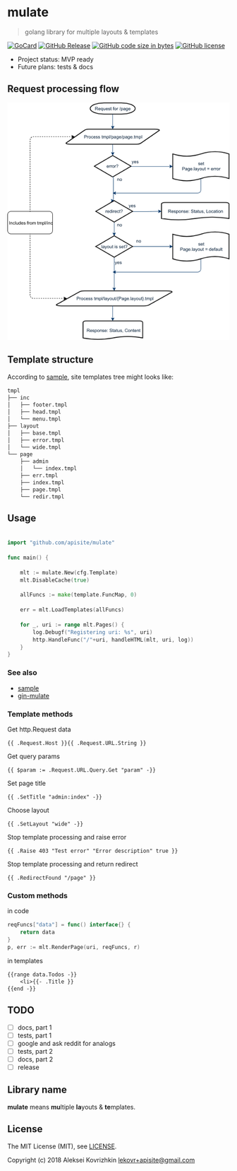 # mulate
> golang library for multiple layouts & templates

[![GoCard][gc1]][gc2]
 [![GitHub Release][gr1]][gr2]
 [![GitHub code size in bytes][sz]]()
 [![GitHub license][gl1]][gl2]

[gc1]: https://goreportcard.com/badge/apisite/mulate
[gc2]: https://goreportcard.com/report/github.com/apisite/mulate
[gr1]: https://img.shields.io/github/release/apisite/mulate.svg
[gr2]: https://github.com/apisite/mulate/releases
[sz]: https://img.shields.io/github/languages/code-size/apisite/mulate.svg
[gl1]: https://img.shields.io/github/license/apisite/mulate.svg
[gl2]: LICENSE

* Project status: MVP ready
* Future plans: tests & docs

## Request processing flow

![Request processing flow](flow.png)

## Template structure

According to [sample](sample/), site templates tree might looks like: 

```
tmpl
├── inc
│   ├── footer.tmpl
│   ├── head.tmpl
│   └── menu.tmpl
├── layout
│   ├── base.tmpl
│   ├── error.tmpl
│   └── wide.tmpl
└── page
    ├── admin
    │   └── index.tmpl
    ├── err.tmpl
    ├── index.tmpl
    ├── page.tmpl
    └── redir.tmpl

```

## Usage

```go

import "github.com/apisite/mulate"

func main() {

    mlt := mulate.New(cfg.Template)
    mlt.DisableCache(true)

    allFuncs := make(template.FuncMap, 0)

    err = mlt.LoadTemplates(allFuncs)

    for _, uri := range mlt.Pages() {
        log.Debugf("Registering uri: %s", uri)
        http.HandleFunc("/"+uri, handleHTML(mlt, uri, log))
    }
}  
```

### See also
* [sample](sample/)
* [gin-mulate](https://github.com/apisite/gin-mulate)

### Template methods
Get http.Request data
```
{{ .Request.Host }}{{ .Request.URL.String }}
```
Get query params
```
{{ $param := .Request.URL.Query.Get "param" -}}
```
Set page title
```
{{ .SetTitle "admin:index" -}}
```
Choose layout
```
{{ .SetLayout "wide" -}}
```
Stop template processing and raise error
```
{{ .Raise 403 "Test error" "Error description" true }}
```
Stop template processing and return redirect 
```
{{ .RedirectFound "/page" }}
```

### Custom methods
in code
```go
reqFuncs["data"] = func() interface{} {
    return data
}
p, err := mlt.RenderPage(uri, reqFuncs, r)
```
in templates
```
{{range data.Todos -}}
    <li>{{- .Title }}
{{end -}}

```
## TODO

* [ ] docs, part 1
* [ ] tests, part 1
* [ ] google and ask reddit for analogs
* [ ] tests, part 2
* [ ] docs, part 2
* [ ] release

## Library name

**mulate** means **mu**ltiple **la**youts & **te**mplates.

## License

The MIT License (MIT), see [LICENSE](LICENSE).

Copyright (c) 2018 Aleksei Kovrizhkin <lekovr+apisite@gmail.com>

